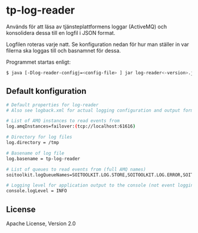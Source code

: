 # tp-log-reader

Används för att läsa av tjänsteplattformens loggar (ActiveMQ) och konsolidera dessa till en logfil i JSON format.

Logfilen roteras varje natt. Se konfiguration nedan för hur man ställer in var filerna ska loggas till och basnamnet för dessa.

Programmet startas enligt:

```sh
$ java [-Dlog-reader-configj=<config-file> ] jar log-reader<-version>.jar
```

## Default konfiguration
```sh
# Default properties for log-reader
# Also see logback.xml for actual logging configuration and output formats

# List of AMQ instances to read events from
log.amqInstances=failover:(tcp://localhost:61616)

# Directory for log files
log.directory = /tmp

# Basename of log file
log.basename = tp-log-reader

# List of queues to read events from (full AMQ names)
soitoolkit.logQueueNames=SOITOOLKIT.LOG.STORE,SOITOOLKIT.LOG.ERROR,SOITOOLKIT.LOG.PING,SOITOOLKIT.LOG.INFO

# Logging level for application output to the console (not event logging)
console.logLevel = INFO
```

## License

Apache License, Version 2.0
